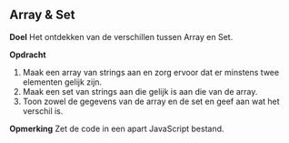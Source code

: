 ## Array & Set
**Doel**
Het ontdekken van de verschillen tussen Array en Set.

**Opdracht**
1. Maak een array van strings aan en zorg ervoor dat er minstens          twee elementen gelijk zijn.
2. Maak een set van strings aan die gelijk is aan die van de array.
3. Toon zowel de gegevens van de array en de set en geef aan wat het      verschil is.

**Opmerking**
Zet de code in een apart JavaScript bestand.
